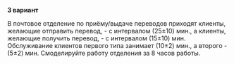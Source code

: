 **3 вариант**

В почтовое отделение по приёму/выдаче переводов приходят клиенты, желающие отправить перевод, - с интервалом (25±10) мин., а клиенты, желающие получить перевод, - с интервалом (15±10) мин. Обслуживание клиентов первого типа занимает (10±2) мин., а второго - (5±2) мин. Смоделируйте работу отделения за 8 часов работы.